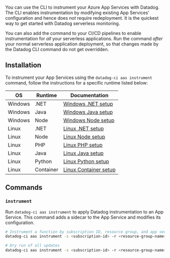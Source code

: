 You can use the CLI to instrument your Azure App Services with Datadog. The CLI enables instrumentation by modifying existing App Services' configuration and hence does *not* require redeployment. It is the quickest way to get started with Datadog serverless monitoring.

You can also add the command to your CI/CD pipelines to enable instrumentation for *all* your serverless applications. Run the command *after* your normal serverless application deployment, so that changes made by the Datadog CLI command do not get overridden.

## Installation

To instrument your App Services using the `datadog-ci aas instrument` command, follow the instructions for a specific runtime listed below:

| OS      | Runtime   | Documentation                                                                                                                |
| ------- | --------- | ---------------------------------------------------------------------------------------------------------------------------- |
| Windows | .NET      | [Windows .NET setup](https://docs.datadoghq.com/serverless/azure_app_services/azure_app_services_windows?tab=net#setup)      |
| Windows | Java      | [Windows Java setup](https://docs.datadoghq.com/serverless/azure_app_services/azure_app_services_windows?tab=java#setup)     |
| Windows | Node      | [Windows Node setup](https://docs.datadoghq.com/serverless/azure_app_services/azure_app_services_windows?tab=nodejs#setup)   |
| Linux   | .NET      | [Linux .NET setup](https://docs.datadoghq.com/serverless/azure_app_services/azure_app_services_linux?tab=nodenetphppython)   |
| Linux   | Node      | [Linux Node setup](https://docs.datadoghq.com/serverless/azure_app_services/azure_app_services_linux?tab=nodenetphppython)   |
| Linux   | PHP       | [Linux PHP setup](https://docs.datadoghq.com/serverless/azure_app_services/azure_app_services_linux?tab=nodenetphppython)    |
| Linux   | Java      | [Linux Java setup](https://docs.datadoghq.com/serverless/azure_app_services/azure_app_services_linux?tab=java)               |
| Linux   | Python    | [Linux Python setup](https://docs.datadoghq.com/serverless/azure_app_services/azure_app_services_linux?tab=nodenetphppython) |
| Linux   | Container | [Linux Container setup](https://docs.datadoghq.com/serverless/azure_app_services/azure_app_services_container)               |


## Commands

### `instrument`

Run `datadog-ci aas instrument` to apply Datadog instrumentation to an App Service. This command adds a sidecar to the App Service and modifies its configuration.

```bash
# Instrument a function by subscription ID, resource group, and app service name
datadog-ci aas instrument -s <subscription-id> -r <resource-group-name> -w <app-service-name>

# Dry run of all updates
datadog-ci aas instrument -s <subscription-id> -r <resource-group-name> -w <app-service-name> --dry-run
```
